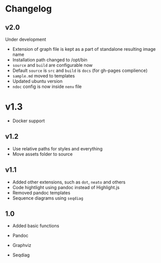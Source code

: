 # Changelog

## v2.0

Under development

* Extension of graph file is kept as a part of standalone resulting image name
* Installation path changed to /opt/bin
* `source` and `build` are configurable now
* Default `source` is `src` and `build` is `docs` (for gh-pages complience)
* `sample.md` moved to templates
* Updated ubuntu version
* `ndoc` config is now inside `nenv` file

# v1.3

* Docker support

## v1.2

* Use relative paths for styles and everything
* Move assets folder to source

## v1.1

* Added other extensions, such as `dot`, `neato` and others
* Code hightlight using pandoc instead of Highlight.js
* Removed pandoc templates
* Sequence diagrams using `seqdiag`

## 1.0

* Added basic functions
* Pandoc

* Graphviz
* Seqdiag

